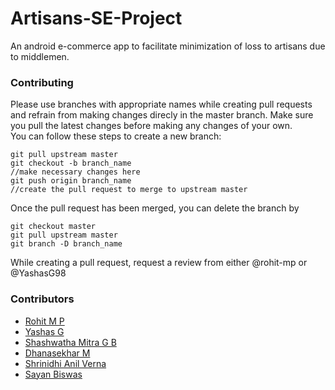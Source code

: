 # Artisans-SE-Project
An android e-commerce app to facilitate minimization of loss to artisans due to middlemen.  

### Contributing
Please use branches with appropriate names while creating pull requests and refrain from making changes direcly in the master branch. Make sure you pull the latest changes before making any changes of your own.  
You can follow these steps to create a new branch:  
```
git pull upstream master
git checkout -b branch_name
//make necessary changes here
git push origin branch_name
//create the pull request to merge to upstream master
```
Once the pull request has been merged, you can delete the branch by
```
git checkout master
git pull upstream master
git branch -D branch_name
```
While creating a pull request, request a review from either @rohit-mp or @YashasG98

### Contributors

- [Rohit M P](https://github.com/rohit-mp)
- [Yashas G](https://github.com/YashasG98)
- [Shashwatha Mitra G B](https://github.com/Shashwatha-Mitra)
- [Dhanasekhar M](https://github.com/DhanaSekharM)
- [Shrinidhi Anil Verna](https://github.com/shrinidhi99)
- [Sayan Biswas](https://github.com/Sabios-97)
